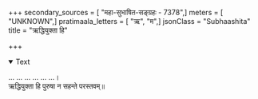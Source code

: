 +++
secondary_sources = [ "महा-सुभाषित-सङ्ग्रहः - 7378",]
meters = [ "UNKNOWN",]
pratimaala_letters = [ "ऋ", "म",]
jsonClass = "Subhaashita"
title = "ऋद्धियुक्ता हि"

+++

<details open><summary>Text</summary>

... ... ... ... ... ...।  
ऋद्धियुक्ता हि पुरुषा न सहन्ते परस्तवम्॥
</details>
